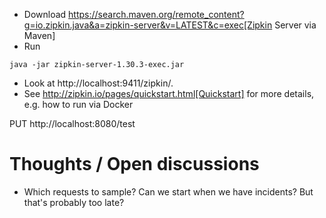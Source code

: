 

* Download https://search.maven.org/remote_content?g=io.zipkin.java&a=zipkin-server&v=LATEST&c=exec[Zipkin Server via Maven]
* Run

```java -jar zipkin-server-1.30.3-exec.jar```

* Look at http://localhost:9411/zipkin/.
* See http://zipkin.io/pages/quickstart.html[Quickstart] for more details, e.g. how to run via Docker

PUT http://localhost:8080/test

# Thoughts / Open discussions

- Which requests to sample? Can we start when we have incidents? But that's probably too late? 
